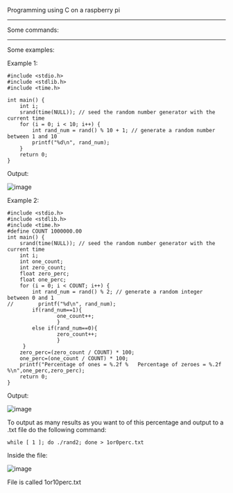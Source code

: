 Programming using C on a raspberry pi

---
Some commands:


---
Some examples:

Example 1:

```
#include <stdio.h>
#include <stdlib.h>
#include <time.h>

int main() {
    int i;
    srand(time(NULL)); // seed the random number generator with the current time
    for (i = 0; i < 10; i++) {
        int rand_num = rand() % 10 + 1; // generate a random number between 1 and 10
        printf("%d\n", rand_num);
    }
    return 0;
}
```

Output:

![image](https://user-images.githubusercontent.com/124895858/220927728-1fb00fea-ae48-4484-92bb-728858be7de0.png)

Example 2:

```
#include <stdio.h>
#include <stdlib.h>
#include <time.h>
#define COUNT 1000000.00
int main() {
    srand(time(NULL)); // seed the random number generator with the current time
    int i;
    int one_count;
    int zero_count;
    float zero_perc;
    float one_perc;
    for (i = 0; i < COUNT; i++) {
        int rand_num = rand() % 2; // generate a random integer between 0 and 1
//        printf("%d\n", rand_num);
        if(rand_num==1){
                one_count++;
                }
        else if(rand_num==0){
                zero_count++;
                }
     }
    zero_perc=(zero_count / COUNT) * 100;
    one_perc=(one_count / COUNT) * 100;
    printf("Percentage of ones = %.2f %   Percentage of zeroes = %.2f %\n",one_perc,zero_perc);
    return 0;
}
```

Output:

![image](https://user-images.githubusercontent.com/124895858/220928117-1cca4fe1-d96d-43d1-ba7e-15101798fd15.png)


To output as many results as you want to of this percentage and output to a .txt file do the following command:
 ```
 while [ 1 ]; do ./rand2; done > 1or0perc.txt
 ```
 
 Inside the file:
 
 ![image](https://user-images.githubusercontent.com/124895858/220928522-01345262-75fd-4afd-933f-1a2f99f9160c.png)

File is called 1or10perc.txt
